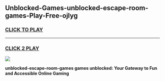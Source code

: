 
## Unblocked-Games-unblocked-escape-room-games-Play-Free-ojlyg
<h3>
<a href="https://premium76.site?title=unblocked-escape-room-games&ref=15A">CLICK TO PLAY</a></h3>
<hr>

<h3>
<a href="https://premium76.site?title=unblocked-escape-room-games&ref=15A">CLICK 2 PLAY</a>
  
</h3>

<a href="https://premium76.site?title=unblocked-escape-room-games&ref=15A"><img src="https://clearcache.store/games.png"></a>


**unblocked-escape-room-games games unblocked: Your Gateway to Fun and Accessible Online Gaming**
